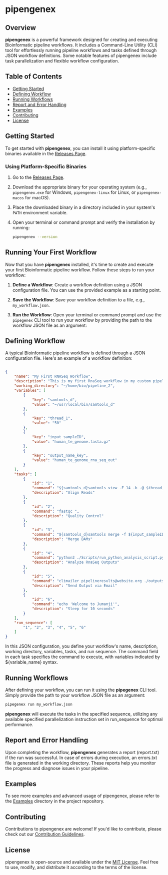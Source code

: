 # pipengenex

## Overview

**pipengenex** is a powerful framework designed for creating and executing Bioinformatic pipeline workflows. It includes a Command-Line Utility (CLI) tool for effortlessly running pipeline workflows and tasks defined through JSON workflow definitions. Some notable features of pipengenex include task parallelization and flexible workflow configuration.

## Table of Contents

- [Getting Started](#getting-started)
- [Defining Workflow](#defining-workflow)
- [Running Workflows](#running-workflows)
- [Report and Error Handling](#report-and-error-handling)
- [Examples](#examples)
- [Contributing](#contributing)
- [License](#license)

## Getting Started

To get started with **pipengenex**, you can install it using platform-specific binaries available in the [Releases Page](https://github.com/your-username/your-repo/releases).

### Using Platform-Specific Binaries

1. Go to the [Releases Page](https://github.com/propenster/pipengenex/releases).

2. Download the appropriate binary for your operating system (e.g., `pipengenex.exe` for Windows, `pipengenex-linux` for Linux, or `pipengenex-macos` for macOS).

3. Place the downloaded binary in a directory included in your system's `PATH` environment variable.

4. Open your terminal or command prompt and verify the installation by running:

   ```bash
   pipengenex --version


## Running Your First Workflow

Now that you have **pipengenex** installed, it's time to create and execute your first Bioinformatic pipeline workflow. Follow these steps to run your workflow:

1. **Define a Workflow**: Create a workflow definition using a JSON configuration file. You can use the provided example as a starting point.

2. **Save the Workflow**: Save your workflow definition to a file, e.g., `my_workflow.json`.

3. **Run the Workflow**: Open your terminal or command prompt and use the `pipegenex` CLI tool to run your workflow by providing the path to the workflow JSON file as an argument:


## Defining Workflow
A typical Bioinformatic pipeline workflow is defined through a JSON configuration file. Here's an example of a workflow definition:

```json

{
    "name": "My First RNASeq Workflow",
    "description": "This is my first RnaSeq workflow in my custom pipeline generator...",
    "working_directory": "~/home/bio/pipeline_2",
    "variables": [
        {
            "key": "samtools_d",
            "value": "~/usr/local/bin/samtools_d"
        },
        {
            "key": "thread_1",
            "value": "50"
        },
        {
            "key": "input_sampleID",
            "value": "human_te_genome.fasta.gz"
        },
        {
            "key": "output_name_key",
            "value": "human_te_genome_rna_seq_out"
        }
    ],
    "tasks": [
        {
            "id": "1",
            "command": "${samtools_d}samtools view -F 14 -b -@ $thread_1 $list_tmp1[0] >${input_sampleID}_m_ERV.bam",
            "description": "Align Reads"
        },
        {
            "id": "2",
            "command": "fastqc ",
            "description": "Quality Control"
        },
        {
            "id": "3",
            "command": "${samtools_d}samtools merge -f ${input_sampleID}_m2.bam ${input_sampleID}_m_ERV.bam ${input_sampleID}_m1_ERV.bam",
            "description": "Merge BAMs"
        },
        {
            "id": "4",
            "command": "python3 ./Scripts/run_python_analysis_script.py ./outputs/${input_sampleID}.bam ./outputs/${output_name_key}.csv",
            "description": "Analyze RnaSeq Outputs"
        },
        {
            "id": "5",
            "command": "climailer pipelineresults@website.org ./outputs/${output_name_key}.csv",
            "description": "Send Output via Email"
        },
        {
            "id": "6",
            "command": "echo 'Welcome to Jumanji'",
            "description": "Sleep for 10 seconds"
        }
    ],
    "run_sequence": [
        "1", "2", "3", "4", "5", "6"
    ]
}


```

In this JSON configuration, you define your workflow's name, description, working directory, variables, tasks, and run sequence. The command field in each task specifies the command to execute, with variables indicated by ${variable_name} syntax.

## Running Workflows
After defining your workflow, you can run it using the **pipegenex** CLI tool. Simply provide the path to your workflow JSON file as an argument:
```bash
pipegenex run my_workflow.json
```
**pipengenex** will execute the tasks in the specified sequence, utilizing any available specified parallelization instruction set in run_sequence for optimal performance.

## Report and Error Handling
Upon completing the workflow, **pipengenex** generates a report (report.txt) if the run was successful. In case of errors during execution, an errors.txt file is generated in the working directory. These reports help you monitor the progress and diagnose issues in your pipeline.

## Examples
To see more examples and advanced usage of pipengenex, please refer to the [Examples](https://github.com/propenster/pipegenex/examples) directory in the project repository.

## Contributing
Contributions to pipengenex are welcome! If you'd like to contribute, please check out our [Contribution Guidelines](https://github.com/propenster/pipengenex/contributing.md).

## License
pipengenex is open-source and available under the [MIT License](https://github.com/propenster/pipengenex/license.md). Feel free to use, modify, and distribute it according to the terms of the license.
